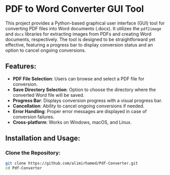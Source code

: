 # PDF to Word Converter GUI Tool

This project provides a Python-based graphical user interface (GUI) tool for converting PDF files into Word documents (.docx). It utilizes the `pdf2image` and `docx` libraries for extracting images from PDFs and creating Word documents, respectively. The tool is designed to be straightforward yet effective, featuring a progress bar to display conversion status and an option to cancel ongoing conversions.

## Features:
- **PDF File Selection**: Users can browse and select a PDF file for conversion.
- **Save Directory Selection**: Option to choose the directory where the converted Word file will be saved.
- **Progress Bar**: Displays conversion progress with a visual progress bar.
- **Cancellation**: Ability to cancel ongoing conversions if needed.
- **Error Handling**: Proper error messages are displayed in case of conversion failures.
- **Cross-platform**: Works on Windows, macOS, and Linux.

## Installation and Usage:
### Clone the Repository:
```bash
git clone https://github.com/alimirhamed/Pdf-Converter.git
cd Pdf-Converter
